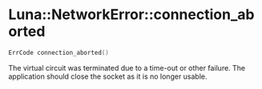 # Luna::NetworkError::connection_aborted

```c++
ErrCode connection_aborted()
```

The virtual circuit was terminated due to a time-out or other failure. The application should close the socket as it is no longer usable. 

